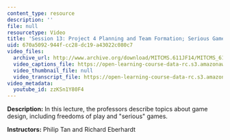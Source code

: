 ```yaml
---
content_type: resource
description: ''
file: null
resourcetype: Video
title: 'Session 13: Project 4 Planning and Team Formation; Serious Games'
uid: 670a5092-944f-cc28-dc19-a43022c080c7
video_files:
  archive_url: http://www.archive.org/download/MITCMS.611JF14/MITCMS_611JF14_lec13_300k.mp4
  video_captions_file: https://open-learning-course-data-rc.s3.amazonaws.com/cms-611j-creating-video-games-fall-2014/41376ab9dbc25ba8a19efaea28a1fc61_zzKSn1Y80F4.vtt
  video_thumbnail_file: null
  video_transcript_file: https://open-learning-course-data-rc.s3.amazonaws.com/cms-611j-creating-video-games-fall-2014/dc3b6e21713b255b415f4d4cae9a23f5_zzKSn1Y80F4.pdf
video_metadata:
  youtube_id: zzKSn1Y80F4
---
```


**Description:** In this lecture, the professors describe topics about game design, including freedoms of play and "serious" games.

**Instructors:** Philip Tan and Richard Eberhardt